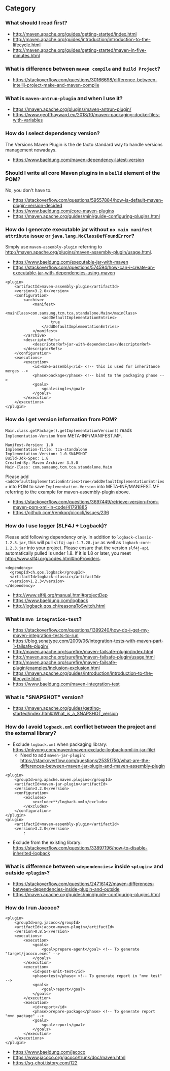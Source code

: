## Category

### What should I read first?
- http://maven.apache.org/guides/getting-started/index.html
- http://maven.apache.org/guides/introduction/introduction-to-the-lifecycle.html
- http://maven.apache.org/guides/getting-started/maven-in-five-minutes.html

### What is difference between `maven compile` and `Build Project`?
- https://stackoverflow.com/questions/30166698/difference-between-intellij-project-make-and-maven-compile

### What is `maven-antrun-plugin` and when I use it?
- https://maven.apache.org/plugins/maven-antrun-plugin/
- https://www.geoffhayward.eu/2018/10/maven-packaging-dockerfiles-with-variables

### How do I select dependency version?
The Versions Maven Plugin is the de facto standard way to handle versions management nowadays.
- https://www.baeldung.com/maven-dependency-latest-version

### Should I write all core Maven plugins in a `build` element of the POM?
No, you don't have to.
- https://stackoverflow.com/questions/59557884/how-is-default-maven-plugin-version-decided
- https://www.baeldung.com/core-maven-plugins
- https://maven.apache.org/guides/mini/guide-configuring-plugins.html

### How do I generate executable jar without `no main manifest attribute` issue or `java.lang.NoClassDefFoundError`?
Simply use `maven-assembly-plugin` referring to http://maven.apache.org/plugins/maven-assembly-plugin/usage.html.
- https://www.baeldung.com/executable-jar-with-maven
- https://stackoverflow.com/questions/574594/how-can-i-create-an-executable-jar-with-dependencies-using-maven
```
<plugin>
    <artifactId>maven-assembly-plugin</artifactId>
    <version>3.2.0</version>
    <configuration>
        <archive>
            <manifest>
                <mainClass>com.samsung.tcm.tca.standalone.Main</mainClass>
                <addDefaultImplementationEntries>
                    true
                </addDefaultImplementationEntries>
            </manifest>
        </archive>
        <descriptorRefs>
            <descriptorRef>jar-with-dependencies</descriptorRef>
        </descriptorRefs>
    </configuration>
    <executions>
        <execution>
            <id>make-assembly</id> <!-- this is used for inheritance merges -->
            <phase>package</phase> <!-- bind to the packaging phase -->
            <goals>
                <goal>single</goal>
            </goals>
        </execution>
    </executions>
</plugin>
```

### How do I get version information from POM?
`Main.class.getPackage().getImplementationVersion()` reads `Implementation-Version` from META-INF/MANIFEST.MF.
```
Manifest-Version: 1.0
Implementation-Title: tca-standalone
Implementation-Version: 1.0-SNAPSHOT
Build-Jdk-Spec: 1.8
Created-By: Maven Archiver 3.5.0
Main-Class: com.samsung.tcm.tca.standalone.Main
```
Please add `<addDefaultImplementationEntries>true</addDefaultImplementationEntries>` into POM to save `Implementation-Version` into META-INF/MANIFEST.MF referring to the example for maven-assembly-plugin above.
- https://stackoverflow.com/questions/3697449/retrieve-version-from-maven-pom-xml-in-code/41791885
- https://github.com/remkop/picocli/issues/236

### How do I use logger (SLF4J + Logback)?
Please add following dependency only. In addition to `logback-classic-1.2.3.jar`, this will pull `slf4j-api-1.7.28.jar` as well as `logback-core-1.2.3.jar` into your project. Please ensure that the version `slf4j-api` automatically pulled is under 1.8. If it is 1.8 or later, you meet http://www.slf4j.org/codes.html#noProviders.
```
<dependency> 
  <groupId>ch.qos.logback</groupId>
  <artifactId>logback-classic</artifactId>
  <version>1.2.3</version>
</dependency>
```
- http://www.slf4j.org/manual.html#projectDep
- https://www.baeldung.com/logback
- http://logback.qos.ch/reasonsToSwitch.html

### What is `mvn integration-test`?
- https://stackoverflow.com/questions/1399240/how-do-i-get-my-maven-integration-tests-to-run
- https://blog.sonatype.com/2009/06/integration-tests-with-maven-part-1-failsafe-plugin/
- http://maven.apache.org/surefire/maven-failsafe-plugin/index.html
- http://maven.apache.org/surefire/maven-failsafe-plugin/usage.html
- http://maven.apache.org/surefire/maven-failsafe-plugin/examples/inclusion-exclusion.html
- https://maven.apache.org/guides/introduction/introduction-to-the-lifecycle.html
- https://www.baeldung.com/maven-integration-test

### What is "SNAPSHOT" version?
- https://maven.apache.org/guides/getting-started/index.html#What_is_a_SNAPSHOT_version

### How do I avoid `logback.xml` conflict between the project and the external library?
- Exclude `logback.xml` when packaging library: https://mkyong.com/maven/maven-exclude-logback-xml-in-jar-file/
  - Need to add `maven-jar-plugin`: https://stackoverflow.com/questions/25351750/what-are-the-differences-between-maven-jar-plugin-and-maven-assembly-plugin
```
<plugin>
    <groupId>org.apache.maven.plugins</groupId>
    <artifactId>maven-jar-plugin</artifactId>
    <version>3.2.0</version>
    <configuration>
        <excludes>
            <exclude>**/logback.xml</exclude>
        </excludes>
    </configuration>
</plugin>
<plugin>
    <artifactId>maven-assembly-plugin</artifactId>
    <version>3.2.0</version>
        :
```
- Exclude from the existing library: https://stackoverflow.com/questions/33897196/how-to-disable-inherited-logback

### What is difference between `<dependencies>` inside `<plugin>` and outside `<plugin>`?
- https://stackoverflow.com/questions/24716142/maven-differences-between-dependencies-inside-plugin-and-outside
- https://maven.apache.org/guides/mini/guide-configuring-plugins.html

### How do I run Jacoco?
```
<plugin>
    <groupId>org.jacoco</groupId>
    <artifactId>jacoco-maven-plugin</artifactId>
    <version>0.8.5</version>
    <executions>
        <execution>
            <goals>
                <goal>prepare-agent</goal> <!-- To generate "target/jacoco.exec" -->
            </goals>
        </execution>
        <execution>
            <id>post-unit-test</id>
            <phase>test</phase> <!-- To generate report in "mvn test" -->
            <goals>
                <goal>report</goal>
            </goals>
        </execution>
        <execution>
            <id>report</id>
            <phase>prepare-package</phase> <!-- To generate report "mvn package" -->
            <goals>
                <goal>report</goal>
            </goals>
        </execution>
    </executions>
</plugin>
```
- https://www.baeldung.com/jacoco
- https://www.jacoco.org/jacoco/trunk/doc/maven.html
- https://sg-choi.tistory.com/122
